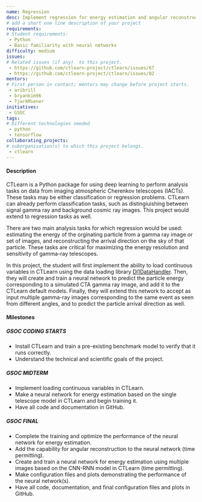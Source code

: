 ```yaml
---
name: Regression
desc: Implement regression for energy estimation and angular reconstruction
# add a short one line description of your project
requirements:
# Student requirements:
 - Python
 - Basic familiarity with neural networks
difficulty: medium
issues:
# Related issues (if any)  to this project.
 - https://github.com/ctlearn-project/ctlearn/issues/67
 - https://github.com/ctlearn-project/ctlearn/issues/82
mentors:
# First person in contact; mentors may change before project starts.
 - aribrill
 - bryankim96
 - TjarkMiener
initiatives:
 - GSOC
tags:
# Different technologies needed
 - python
 - tensorflow
collaborating_projects:
# suborganisation(s) to which this project belongs.
 - ctlearn
---
```


#### Description

CTLearn is a Python package for using deep learning to perform analysis tasks on data from imaging atmospheric Cherenkov telescopes (IACTs). These tasks may be either classification or regression problems. CTLearn can already perform classification tasks, such as distingiuishing between signal gamma ray and background cosmic ray images. This project would extend to regression tasks as well.

There are two main analysis tasks for which regression would be used: estimating the energy of the orginating particle from a gamma ray image or set of images, and reconstructing the arrival direction on the sky of that particle. These tasks are critical for maximizing the energy resolution and sensitivity of gamma-ray telescopes.

In this project, the student will first implement the ability to load continuous variables in CTLearn using the data loading library [Dl1DataHandler](https://github.com/cta-observatory/dl1-data-handler). Then, they will create and train a neural network to predict the particle energy corresponding to a simulated CTA gamma ray image, and add it to the CTLearn default models. Finally, they will extend this network to accept as input multiple gamma-ray images corresponding to the same event as seen from different angles, and to predict the particle arrival direction as well.

#### Milestones

##### GSOC CODING STARTS

* Install CTLearn and train a pre-existing benchmark model to verify that it runs correctly.
* Understand the technical and scientific goals of the project.

##### GSOC MIDTERM

* Implement loading continuous variables in CTLearn.
* Make a neural network for energy estimation based on the single telescope model in CTLearn and begin training it.
* Have all code and documentation in GitHub.

##### GSOC FINAL

* Complete the training and optimize the performance of the neural network for energy estimation.
* Add the capability for angular reconstruction to the neural network (time permitting).
* Create and train a neural network for energy estimation using multiple images based on the CNN-RNN model in CTLearn (time permitting).
* Make configuration files and plots demonstrating the performance of the neural network(s).
* Have all code, documentation, and final configuration files and plots in GitHub.

